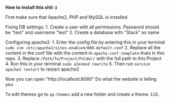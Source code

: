 **How to install this shit :)**

First make sure that Apache2, PHP and MySQL is installed.

Fixing DB settings:
    1. Create a user with all permissions. Password should be "test" and username "test"
    2. Create a database with "Stack" as name

Configuring apache2:
    1. Enter the config file by entering this in your terminal `sudo vim /etc/apache2/sites-enabled/000-default.conf`
    2. Replace all the content in the conf file with the content in `apache.conf.template` thats in this repo.
    3. Replace `/Path/To/Project/Folder/` with the full path to this Project
    4. Run this in your terminal `sudo a2enmod rewrite`
    5. Then run `service apache2 restart` to restart apache2

Now you can open "http://localhost:8080"
Do what the website is telling you

To edit themes go to `qa-themes` add a new folder and create a theme. LUL
